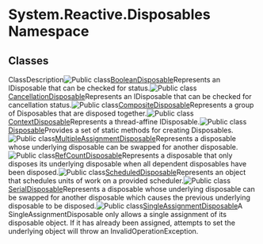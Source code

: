 # System.Reactive.Disposables Namespace

## Classes

ClassDescription![Public class](https://reactiveui.net/assets/img/Hh212009.pubclass(en-us,VS.103).gif "Public class")[BooleanDisposable](BooleanDisposable\BooleanDisposable.md)Represents an IDisposable that can be checked for status.![Public class](https://reactiveui.net/assets/img/Hh212009.pubclass(en-us,VS.103).gif "Public class")[CancellationDisposable](CancellationDisposable\CancellationDisposable.md)Represents an IDisposable that can be checked for cancellation status.![Public class](https://reactiveui.net/assets/img/Hh212009.pubclass(en-us,VS.103).gif "Public class")[CompositeDisposable](CompositeDisposable\CompositeDisposable.md)Represents a group of Disposables that are disposed together.![Public class](https://reactiveui.net/assets/img/Hh212009.pubclass(en-us,VS.103).gif "Public class")[ContextDisposable](ContextDisposable\ContextDisposable.md)Represents a thread-affine IDisposable.![Public class](https://reactiveui.net/assets/img/Hh212009.pubclass(en-us,VS.103).gif "Public class")[Disposable](Disposable\Disposable.md)Provides a set of static methods for creating Disposables.![Public class](https://reactiveui.net/assets/img/Hh212009.pubclass(en-us,VS.103).gif "Public class")[MultipleAssignmentDisposable](MultipleAssignmentDisposable\MultipleAssignmentDisposable.md)Represents a disposable whose underlying disposable can be swapped for another disposable.![Public class](https://reactiveui.net/assets/img/Hh212009.pubclass(en-us,VS.103).gif "Public class")[RefCountDisposable](RefCountDisposable\RefCountDisposable.md)Represents a disposable that only disposes its underlying disposable when all dependent disposables have been disposed.![Public class](https://reactiveui.net/assets/img/Hh212009.pubclass(en-us,VS.103).gif "Public class")[ScheduledDisposable](ScheduledDisposable\ScheduledDisposable.md)Represents an object that schedules units of work on a provided scheduler.![Public class](https://reactiveui.net/assets/img/Hh212009.pubclass(en-us,VS.103).gif "Public class")[SerialDisposable](SerialDisposable\SerialDisposable.md)Represents a disposable whose underlying disposable can be swapped for another disposable which causes the previous underlying disposable to be disposed.![Public class](https://reactiveui.net/assets/img/Hh212009.pubclass(en-us,VS.103).gif "Public class")[SingleAssignmentDisposable](SingleAssignmentDisposable\SingleAssignmentDisposable.md)A SingleAssignmentDisposable only allows a single assignment of its disposable object. If it has already been assigned, attempts to set the underlying object will throw an InvalidOperationException.
